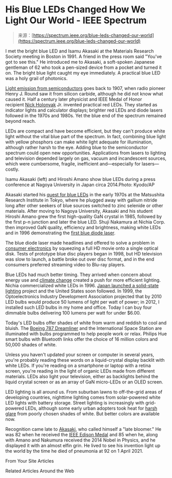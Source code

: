 <!--yml
category: 未分类
date: 2024-05-27 15:04:50
-->

# His Blue LEDs Changed How We Light Our World - IEEE Spectrum

> 来源：[https://spectrum.ieee.org/blue-leds-changed-our-world](https://spectrum.ieee.org/blue-leds-changed-our-world)

I met the bright blue LED and Isamu Akasaki at the Materials Research Society meeting in Boston in 1991\. A friend in the press room said "You've got to see this." He introduced me to Akasaki, a soft-spoken Japanese gentleman of 62 who took a pen-sized device from a pocket and turned it on. The bright blue light caught my eye immediately. A practical blue LED was a holy grail of photonics.

[Light emission from semiconductors](https://www.nature.com/articles/nphoton.2007.34) goes back to 1907, when radio pioneer Henry J. Round saw it from silicon carbide, although he did not know what caused it. Half a century later physicist and IEEE Medal of Honor recipient [Nick Holonyak](/semiconductors/optoelectronics/red-hot) Jr. invented practical red LEDs. They started as indicator lights and calculator displays; brighter red LEDs and diode lasers followed in the 1970s and 1980s. Yet the blue end of the spectrum remained beyond reach.

LEDs are compact and have become efficient, but they can't produce white light without the vital blue part of the spectrum. In fact, combining blue light with yellow phosphors can make white light adequate for illumination, although rather harsh to the eye. Adding blue to the semiconductor spectrum could open new opportunities. Applications from lasers to lighting and television depended largely on gas, vacuum and incandescent sources, which were cumbersome, fragile, inefficient and—especially for lasers—costly.

Isamu Akasaki (left) and Hiroshi Amano show blue LEDs during a press conference at Nagoya University in Japan circa 2014.Photo: Kyodo/AP

Akasaki started his [quest for blue LEDs](https://doi.org/10.1016/j.jcrysgro.2006.10.259) in the early 1970s at the Matsushita Research Institute in Tokyo, where he plugged away with gallium nitride long after other seekers of blue sources switched to zinc selenide or other materials. After moving to Nagoya University, Akasaki and his student Hiroshi Amano grew the first high-quality GaN crystal in 1985, followed by the first p-n junction and later the blue LED. Shuji Nakamura at Nichia Corp. then improved GaN quality, efficiency and brightness, making white LEDs and in 1996 demonstrating the [first blue diode laser](https://www.laserfocusworld.com/articles/print/volume-32/issue-4/world-news/world-news/visible-diode-lasers.html).

The blue diode laser made headlines and offered to solve a problem in [consumer electronics](https://spectrum.ieee.org/topic/consumer-electronics/) by squeezing a full HD movie onto a single optical disk. Tests of prototype blue disc players began in 1998, but HD television was slow to launch, a battle broke out over disc format, and in the end consumers preferred streaming video to Blu-ray players.

Blue LEDs had much better timing. They arrived when concern about energy use and [climate change](https://spectrum.ieee.org/tag/climate-change) created a push for more efficient lighting. Nichia commercialized white LEDs in 1996\. [Japan launched a solid-state lighting](https://www.laserfocusworld.com/articles/print/volume-37/issue-4/departments/marketwatch/solid-state-lighting-expands-as-industry-awaits-illumination.html) project and the United States soon followed. In 1999, the Optoelectronics Industry Development Association projected that by 2010 LED bulbs would produce 50 lumens of light per watt of power; in 2012, I installed such LED bulbs in my home and office. Today I can buy four dimmable bulbs delivering 100 lumens per watt for under $6.00.

Today's LED bulbs offer shades of white from warm and reddish to cool and bluish. The [Boeing 787 Dreamliner](https://www.youtube.com/watch?v=NqfiFhHqR7U) and the International Space Station are illuminated with bulbs programmed to help people work or relax. Philips Hue smart bulbs with Bluetooth links offer the choice of 16 million colors and 50,000 shades of white.

Unless you haven't updated your screen or computer in several years, you're probably reading these words on a liquid-crystal display backlit with white LEDs. If you're reading on a smartphone or laptop with a retina screen, you're reading in the light of organic LEDs made from different materials. LEDs also light your television, either as backlights behind the liquid crystal screen or as an array of GaN micro-LEDs or an OLED screen.

LED lighting is all around us. From suburban lawns to off-the-grid areas of developing countries, nighttime lighting comes from solar-powered white LED lights with battery storage. Street lighting is increasingly with grid-powered LEDs, although some early urban adopters took heat for [harsh glare](/green-tech/conservation/led-streetlights-are-giving-neighborhoods-the-blues) from poorly chosen shades of white. But better colors are available now.

Recognition came late to [Akasaki](https://www.asahi.com/ajw/articles/14324340), who called himself a "late bloomer." He was 82 when he received the [IEEE Edison Medal](https://en.wikipedia.org/wiki/IEEE_Edison_Medal) and 85 when he, along with Amano and Nakumura received the 2014 Nobel in Physics, and he displayed it with an almost elfin grin. He lived to see his invention light up the world by the time he died of pneumonia at 92 on 1 April 2021.

From Your Site Articles

Related Articles Around the Web